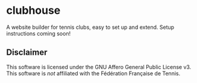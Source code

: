 # clubhouse
A website builder for tennis clubs, easy to set up and extend.
Setup instructions coming soon!

## Disclaimer
This software is licensed under the GNU Affero General Public License v3.
This software is *not* affiliated with the Fédération Française de Tennis.
